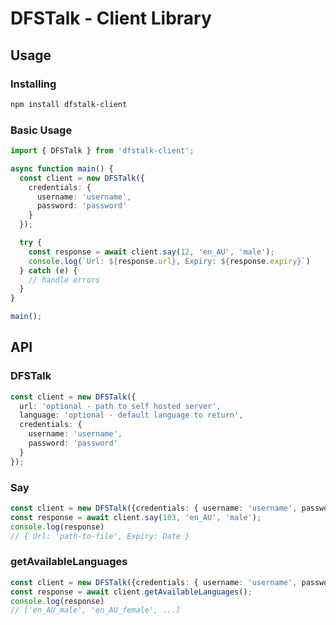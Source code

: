 # DFSTalk - Client Library

## Usage

### Installing
```bash
npm install dfstalk-client
```

### Basic Usage
```typescript
import { DFSTalk } from 'dfstalk-client';

async function main() {
  const client = new DFSTalk({
    credentials: {
      username: 'username',
      password: 'password'
    }
  });

  try {
    const response = await client.say(12, 'en_AU', 'male');
    console.log(`Url: ${response.url}, Expiry: ${response.expiry}`)
  } catch (e) {
    // handle errors
  }
}

main();
```

## API

### DFSTalk
```typescript
const client = new DFSTalk({
  url: 'optional - path to self hosted server',
  language: 'optional - default language to return',
  credentials: {
    username: 'username',
    password: 'password'
  }
});
```

### Say
```typescript
const client = new DFSTalk({credentials: { username: 'username', password: 'password' }});
const response = await client.say(103, 'en_AU', 'male');
console.log(response)
// { Url: 'path-to-file', Expiry: Date }
```

### getAvailableLanguages
```typescript
const client = new DFSTalk({credentials: { username: 'username', password: 'password' }});
const response = await client.getAvailableLanguages();
console.log(response)
// ['en_AU_male', 'en_AU_female', ...]
```
